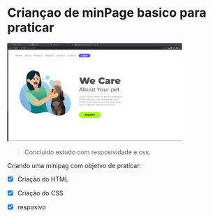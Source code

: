 # Criançao de minPage basico para praticar

<img src="./img/captura1.png" width="400" alt="We care">

> Concluido estudo com resposividade e css.

Criando uma minipag com objetvo de praticar:

- [x] Criação do HTML
- [x] Criação do CSS
- [x] resposivo

